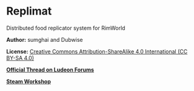 # Replimat
Distributed food replicator system for RimWorld

**Author:** sumghai and Dubwise

**License:** [Creative Commons Attribution-ShareAlike 4.0 International (CC BY-SA 4.0)](http://www.creativecommons.org/licenses/by-sa/4.0/)

[**Official Thread on Ludeon Forums**](https://ludeon.com/forums/index.php?topic=48584.0)

[**Steam Workshop**](https://steamcommunity.com/sharedfiles/filedetails/?id=1715402900)
